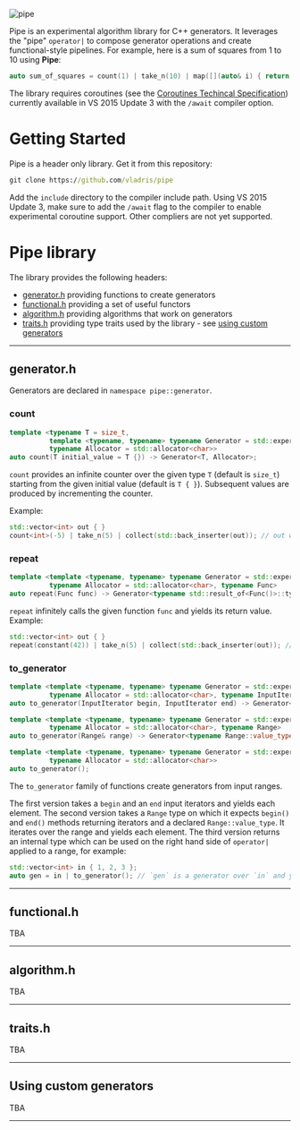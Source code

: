 ![pipe](https://raw.githubusercontent.com/vladris/pipe/master/pipe.jpg)

Pipe is an experimental algorithm library for C++ generators. It leverages the "pipe" `operator|` to compose generator operations and create functional-style pipelines. For example, here is a sum of squares from 1 to 10 using **Pipe**:

```c++
auto sum_of_squares = count(1) | take_n(10) | map([](auto& i) { return i * i; }) | fold(std::plus<> { });
```

The library requires coroutines (see the [Coroutines Techincal Specification](http://www.open-std.org/jtc1/sc22/wg21/docs/papers/2016/p0057r4.pdf)) currently available in VS 2015 Update 3 with the `/await` compiler option.

# Getting Started

Pipe is a header only library. Get it from this repository:

```cmd
git clone https://github.com/vladris/pipe
```

Add the `include` directory to the compiler include path. Using VS 2015 Update 3, make sure to add the `/await` flag to the compiler to enable experimental coroutine support. Other compliers are not yet supported.

# Pipe library

The library provides the following headers:

* [generator.h](#generator) providing functions to create generators
* [functional.h](#functional) providing a set of useful functors
* [algorithm.h](#algorithm) providing algorithms that work on generators
* [traits.h](#traits) providing type traits used by the library - see [using custom generators](#customgenerators)

---

## <a name="generator">generator.h</a>

Generators are declared in `namespace pipe::generator`. 

### count

```c++
template <typename T = size_t, 
          template <typename, typename> typename Generator = std::experimental::generator, 
          typename Allocator = std::allocator<char>>
auto count(T initial_value = T {}) -> Generator<T, Allocator>;
```

`count` provides an infinite counter over the given type `T` (default is `size_t`) starting from the given initial value (default is `T { }`). Subsequent values are produced by incrementing the counter. 

Example:

```c++
std::vector<int> out { }
count<int>(-5) | take_n(5) | collect(std::back_inserter(out)); // out will contain { -5, -4, -3, -2, -1 }
```

### repeat

```c++
template <template <typename, typename> typename Generator = std::experimental::generator,
          typename Allocator = std::allocator<char>, typename Func>
auto repeat(Func func) -> Generator<typename std::result_of<Func()>::type, Allocator>;
```

`repeat` infinitely calls the given function `func` and yields its return value.
Example:

```c++
std::vector<int> out { }
repeat(constant(42)) | take_n(5) | collect(std::back_inserter(out)); // out will contain { 42, 42, 42, 42, 42 }
```

### to_generator

```c++
template <template <typename, typename> typename Generator = std::experimental::generator, 
          typename Allocator = std::allocator<char>, typename InputIterator>
auto to_generator(InputIterator begin, InputIterator end) -> Generator<typename std::iterator_traits<InputIterator>::value_type, Allocator>;

template <template <typename, typename> typename Generator = std::experimental::generator,
          typename Allocator = std::allocator<char>, typename Range>
auto to_generator(Range& range) -> Generator<typename Range::value_type, Allocator>;

template <template <typename, typename> typename Generator = std::experimental::generator,
          typename Allocator = std::allocator<char>>
auto to_generator();
```

The `to_generator` family of functions create generators from input ranges. 

The first version takes a `begin` and an `end` input iterators and yields each element.
The second version takes a `Range` type on which it expects `begin()` and `end()` methods returning iterators and a declared `Range::value_type`. It iterates over the range and yields each element.
The third version returns an internal type which can be used on the right hand side of `operator|` applied to a range, for example:

```c++
std::vector<int> in { 1, 2, 3 };
auto gen = in | to_generator(); // `gen` is a generator over `in` and yields its values
```
---

## <a name="functional">functional.h</a>

TBA

---

## <a name="algorithm">algorithm.h</a>

TBA

---

## <a name="traits">traits.h</a>

TBA

---

## <a name="customgenerators">Using custom generators</a>

TBA

---

